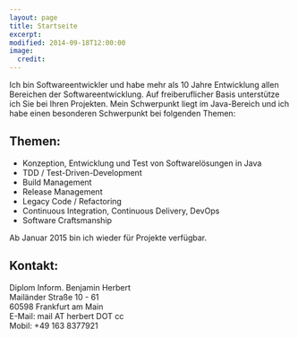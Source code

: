 ```yaml
---
layout: page
title: Startseite
excerpt:
modified: 2014-09-18T12:00:00
image:
  credit:
---
```


Ich bin Softwareentwickler und habe mehr als 10 Jahre Entwicklung allen Bereichen der Softwareentwicklung. Auf freiberuflicher Basis unterstütze ich Sie bei Ihren Projekten. Mein Schwerpunkt liegt im Java-Bereich und ich habe einen besonderen Schwerpunkt bei folgenden Themen:

## Themen:
* Konzeption, Entwicklung und Test von Softwarelösungen in Java
* TDD / Test-Driven-Development
* Build Management
* Release Management
* Legacy Code / Refactoring
* Continuous Integration, Continuous Delivery, DevOps
* Software Craftsmanship

Ab Januar 2015 bin ich wieder für Projekte verfügbar.


## Kontakt:

Diplom Inform. Benjamin Herbert<br />
Mailänder Straße 10 - 61<br />
60598 Frankfurt am Main<br />
E-Mail: mail AT herbert DOT cc<br />
Mobil: +49 163 8377921<br />